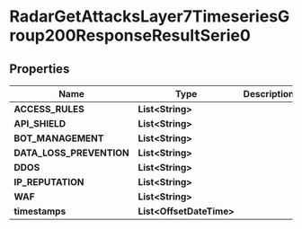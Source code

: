 

# RadarGetAttacksLayer7TimeseriesGroup200ResponseResultSerie0


## Properties

| Name | Type | Description | Notes |
|------------ | ------------- | ------------- | -------------|
|**ACCESS_RULES** | **List&lt;String&gt;** |  |  |
|**API_SHIELD** | **List&lt;String&gt;** |  |  |
|**BOT_MANAGEMENT** | **List&lt;String&gt;** |  |  |
|**DATA_LOSS_PREVENTION** | **List&lt;String&gt;** |  |  |
|**DDOS** | **List&lt;String&gt;** |  |  |
|**IP_REPUTATION** | **List&lt;String&gt;** |  |  |
|**WAF** | **List&lt;String&gt;** |  |  |
|**timestamps** | **List&lt;OffsetDateTime&gt;** |  |  |



